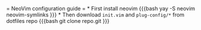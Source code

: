 = NeoVim configuration guide =
    * First install neovim
    {{{bash
    yay -S neovim neovim-symlinks
    }}}
    * Then download `init.vim` and `plug-config/*` from dotfiles repo
    {{{bash
    git clone repo.git
    }}}
